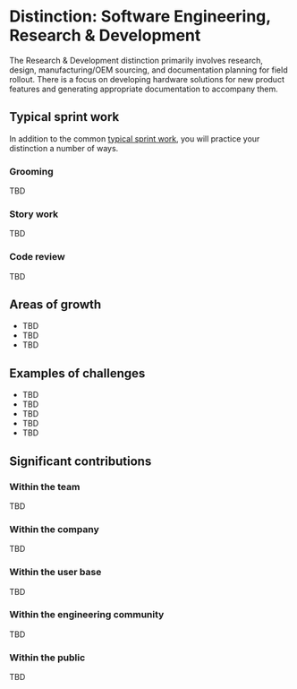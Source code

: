 # Distinction: Software Engineering, Research & Development

The Research & Development distinction primarily involves research, design, manufacturing/OEM sourcing, and documentation planning for field rollout. There is a focus on developing hardware solutions for new product features and generating appropriate documentation to accompany them.

## Typical sprint work

In addition to the common [typical sprint work](Common.md#typical-sprint-work), you will practice your distinction a number of ways.


### Grooming

TBD

### Story work

TBD

### Code review

TBD

## Areas of growth

* TBD
* TBD
* TBD

## Examples of challenges

* TBD
* TBD
* TBD
* TBD
* TBD

## Significant contributions

### Within the team

TBD

### Within the company

TBD

### Within the user base

TBD

### Within the engineering community

TBD

### Within the public

TBD

